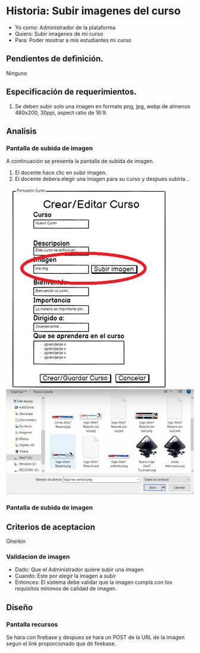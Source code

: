 # Historia: Subir imagenes del curso

- Yo como: Administrador de la plataforma
- Quiero: Subir imagenes de mi curso
- Para: Poder mostrar a mis estudiantes mi curso

## Pendientes de definición.

Ninguno

## Especificación de requerimientos.

1. Se deben subir solo una imagen en formato png, jpg, webp de almenos 460x200, 30ppi, aspect ratio de 16:9.

## Analisis

### Pantalla de subida de imagen

A continuación se presenta la pantalla de subida de imagen.

1. El docente hace clic en subir imagen.
2. El docente debera elegir una imagen para su curso y despues subirla...

![Alt text](image-8.png)
![Alt text](image-7.png)

### Pantalla de subida de imagen

## Criterios de aceptacion

Gherkin

### Validacion de imagen

- Dado: Que el Administrador quiere subir una imagen
- Cuando: Este por elegir la imagen a subir
- Entonces: El sistema debe validar que la imagen cumpla con los requisitos minimos de calidad de imagen.

## Diseño

### Pantalla recursos

Se hara con firebase y despues se hara un POST de la URL de la imagen segun el link proporcionado que dé firebase.
